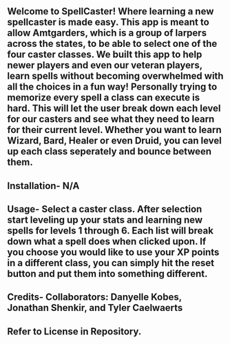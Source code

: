 # <SpellCaster> 

## Welcome to SpellCaster! Where learning a new spellcaster is made easy. This app is meant to allow Amtgarders, which is a group of larpers across the states, to be able to select one of the four caster classes. We built this app to help newer players and even our veteran players, learn spells without becoming overwhelmed with all the choices in a fun way! Personally trying to memorize every spell a class can execute is hard. This will let the user break down each level for our casters and see what they need to learn for their current level. Whether you want to learn Wizard, Bard, Healer or even Druid, you can level up each class seperately and bounce between them. 

## Installation- N/A

## Usage- Select a caster class. After selection start leveling up your stats and learning new spells for levels 1 through 6. Each list will break down what a spell does when clicked upon. If you choose you would like to use your XP points in a different class, you can simply hit the reset button and put them into something different. 

## Credits- Collaborators: Danyelle Kobes, Jonathan Shenkir, and Tyler Caelwaerts

## Refer to License in Repository. 
